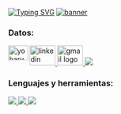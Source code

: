 <a href="https://git.io/typing-svg"><img src="https://readme-typing-svg.herokuapp.com?font=Fira+Code&pause=1000&width=435&lines=Hola%2C+soy+Yohary+%F0%9F%91%8B;Mobile+Developer" alt="Typing SVG" /></a>
<a href='https://postimg.cc/94T9bVSv' target='_blank'><img src='https://i.postimg.cc/8CXb1zbP/banner.png' border='0' alt='banner'/></a>

<h3 align="left">Datos:</h3>
<a href="https://www.linkedin.com/in/yoharynp/" target="blank"><img align="left" src="https://raw.githubusercontent.com/rahuldkjain/github-profile-readme-generator/master/src/images/icons/Social/linked-in-alt.svg" alt="yohary nunez" height="30" width="40" /></a>
<a href="https://www.linkedin.com/in/yoharynp/" target="_blank">
    <img src="https://raw.githubusercontent.com/maurodesouza/profile-readme-generator/master/src/assets/icons/social/linkedin/default.svg" width="52" height="40" alt="linkedin logo"  />
  </a>

  <a href="joharyanp29@gmail.com" target="_blank">
    <img src="https://raw.githubusercontent.com/maurodesouza/profile-readme-generator/master/src/assets/icons/social/gmail/default.svg" width="52" height="40" alt="gmail logo"  />
  </a>


<a href="https://skillicons.dev">
  <img src="https://skillicons.dev/icons?i=gmail,linkedin" />
</a>

<h3 align="left">Lenguajes y herramientas:</h3>
<a href="https://skillicons.dev">
  <img src="https://skillicons.dev/icons?i=dart,flutter,kotlin,cs,dotnet" />
</a>
<a href="https://skillicons.dev">
  <img src="https://skillicons.dev/icons?i=supabase,sqlite,mysql,postgres" />
</a>
</a>
<a href="https://skillicons.dev">
  <img src="https://skillicons.dev/icons?i=postman,git,firebase,figma,docker" />
</a>



<!--
**Yoharynp/Yoharynp** is a ✨ _special_ ✨ repository because its `README.md` (this file) appears on your GitHub profile.

Here are some ideas to get you started:

- 🔭 I’m currently working on ...
- 🌱 I’m currently learning ...
- 👯 I’m looking to collaborate on ...
- 🤔 I’m looking for help with ...
- 💬 Ask me about ...
- 📫 How to reach me: ...
- 😄 Pronouns: ...
- ⚡ Fun fact: ...
-->
